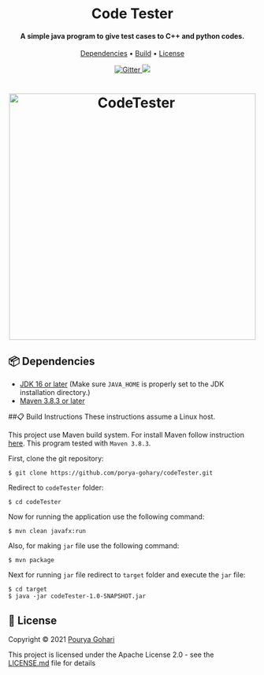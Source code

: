 <h1 align="center">
  Code Tester
</h1>
<h4 align="center">A simple java program to give test cases to C++ and python codes.</h4>
<p align="center">
  <a href="#-dependencies">Dependencies</a> •  
  <a href="#-build-instructions">Build</a> •
  <a href="#-license">License</a>
</p>
<p align="center">
  <a href="https://github.com/porya-gohary/codeTester/blob/master/LICENSE.md">
    <img src="https://img.shields.io/hexpm/l/apa"
         alt="Gitter">
  </a>
    <img src="https://img.shields.io/badge/Built%20with-JavaFX-orange">

</p>
<h1 align="center">
  <a href="https://postimg.cc/9D9pbzpn"><img src="https://i.postimg.cc/XYHzVCy4/Ubuntu-2021-11-08-19-10-56.png" alt="CodeTester" width="500"></a>
</h1>

## 📦 Dependencies

- [JDK 16 or later](http://jdk.java.net/) (Make sure `JAVA_HOME` is properly set to the JDK installation directory.)
- [Maven 3.8.3 or later](https://maven.apache.org/)

##📋 Build Instructions
These instructions assume a Linux host.

 This project use Maven build system. For install Maven follow instruction [here](https://maven.apache.org/install.html). 
 This program tested with `Maven 3.8.3`.
 
First, clone the git repository:
```
$ git clone https://github.com/porya-gohary/codeTester.git
```
Redirect to `codeTester` folder:
```
$ cd codeTester
```
Now for running the application use the following command:
```
$ mvn clean javafx:run
```
Also, for making `jar` file use the following command:
```
$ mvn package
```
Next for running `jar` file redirect to `target` folder and execute the `jar` file:
```
$ cd target
$ java -jar codeTester-1.0-SNAPSHOT.jar
```
## 📜 License
Copyright © 2021 [Pourya Gohari](https://pourya-gohari.ir)

This project is licensed under the Apache License 2.0 - see the [LICENSE.md](LICENSE.md) file for details